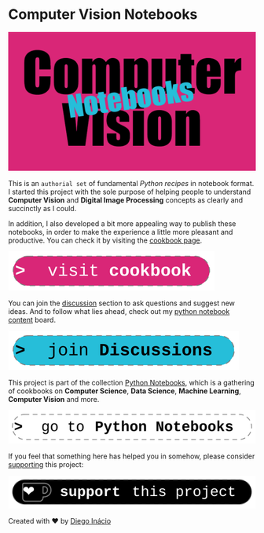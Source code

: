 # Computer Vision Notebooks

[![Computer Vision Notebooks](docs/assets/images/social-preview.png)](https://diegoinacio.github.io/computer-vision-notebooks/)

This is an `authorial set` of fundamental _Python recipes_ in notebook format. I started this project with the sole purpose of helping people to understand **Computer Vision** and **Digital Image Processing** concepts as clearly and succinctly as I could.

In addition, I also developed a bit more appealing way to publish these notebooks, in order to make the experience a little more pleasant and productive. You can check it by visiting the [cookbook page](https://diegoinacio.github.io/computer-vision-notebooks/).

[![visit cookbook](docs/assets/icons/visit_cookbook.svg)](https://diegoinacio.github.io/computer-vision-notebooks/)

You can join the [discussion](https://github.com/diegoinacio/computer-vision-notebooks/discussions) section to ask questions and suggest new ideas. And to follow what lies ahead, check out my [python notebook content](https://github.com/users/diegoinacio/projects/6) board.

[![join discussion](docs/assets/icons/join_discussion.svg)](https://github.com/diegoinacio/computer-vision-notebooks/discussions)

This project is part of the collection [Python Notebooks](https://diegoinacio.github.io/python-notebooks/), which is a gathering of cookbooks on **Computer Science**, **Data Science**, **Machine Learning**, **Computer Vision** and more.

[![go python notebooks](docs/assets/icons/go_python_notebooks.svg)](https://diegoinacio.github.io/python-notebooks/)

If you feel that something here has helped you in somehow, please consider [supporting](https://ko-fi.com/diegoinacio/) this project:

[![support this project](docs/assets/icons/support_this_project.svg)](https://ko-fi.com/diegoinacio/)

Created with ❤️ by [Diego Inácio](https://diegoinacio.github.io/)
